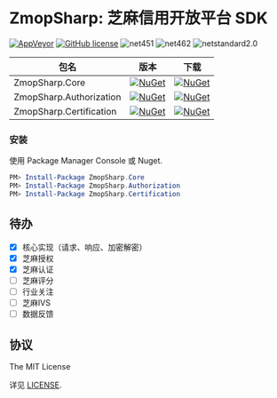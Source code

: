 ZmopSharp: 芝麻信用开放平台 SDK
===

[![AppVeyor](https://img.shields.io/appveyor/ci/7IN0SAN9/zmopsharp.svg)](https://ci.appveyor.com/project/7IN0SAN9/zmopsharp)
[![GitHub license](https://img.shields.io/badge/license-MIT-blue.svg)](https://raw.githubusercontent.com/JoyMoe/ZmopSharp/master/LICENSE)
![net451](https://img.shields.io/badge/.Net-4.5.1-brightgreen.svg)
![net462](https://img.shields.io/badge/.Net-4.6.2-brightgreen.svg)
![netstandard2.0](https://img.shields.io/badge/.Net-netstandard2.0-brightgreen.svg)

| 包名                      | 版本                                       | 下载                                       |
| ----------------------- | ---------------------------------------- | ---------------------------------------- |
| ZmopSharp.Core          | [![NuGet](https://img.shields.io/nuget/v/ZmopSharp.Core.svg)](https://www.nuget.org/packages/ZmopSharp.Core) | [![NuGet](https://img.shields.io/nuget/dt/ZmopSharp.Core.svg)](https://www.nuget.org/packages/ZmopSharp.Core) |
| ZmopSharp.Authorization | [![NuGet](https://img.shields.io/nuget/v/ZmopSharp.Authorization.svg)](https://www.nuget.org/packages/ZmopSharp.Authorization) | [![NuGet](https://img.shields.io/nuget/dt/ZmopSharp.Authorization.svg)](https://www.nuget.org/packages/ZmopSharp.Authorization) |
| ZmopSharp.Certification | [![NuGet](https://img.shields.io/nuget/v/ZmopSharp.Certification.svg)](https://www.nuget.org/packages/ZmopSharp.Certification) | [![NuGet](https://img.shields.io/nuget/dt/ZmopSharp.Certification.svg)](https://www.nuget.org/packages/ZmopSharp.Certification) |

### 安装

使用 Package Manager Console 或 Nuget.
```powershell
PM> Install-Package ZmopSharp.Core
PM> Install-Package ZmopSharp.Authorization
PM> Install-Package ZmopSharp.Certification
```

## 待办

* [x] 核心实现（请求、响应、加密解密）
* [x] 芝麻授权
* [x] 芝麻认证
* [ ] 芝麻评分
* [ ] 行业关注
* [ ] 芝麻IVS
* [ ] 数据反馈

## 协议

The MIT License

详见 [LICENSE](LICENSE).
